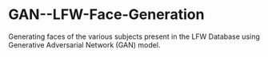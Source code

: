 # GAN--LFW-Face-Generation
Generating faces of the various subjects present in the LFW Database using Generative Adversarial Network (GAN) model.
